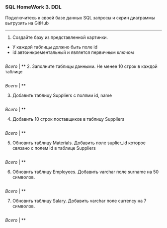 ﻿### SQL HomeWork 3. DDL
Подключитесь к своей базе данных
SQL запросы и скрин диаграммы выгрузить на GitHub

---

1. Создайте базу из представленной картинки.
- У каждой таблицы должно быть поле id
- id автоинкрементальный и является первичным ключом

```sh


```

*Всего* | **
2. Заполните таблицы данными. Не менее 10 строк в каждой таблице

```sh


```

*Всего* | **

3. Добавить таблицу Suppliers с полями id, name

```sh


```

*Всего* | **

4. Добавить 10 строк поставщиков в таблицу Suppliers

```sh


```

*Всего* | **

5. Обновить таблицу Materials. Добавить поле suplier_id которое связано с полем id в таблице Suppliers

```sh


```

*Всего* | **

6. Обновить таблицу Employees. Добавить varchar поле surname на 50 символов.

```sh


```

*Всего* | **

7. Обновить таблицу Salary. Добавить varchar поле currency на 7 символов.

```sh


```

*Всего* | **
